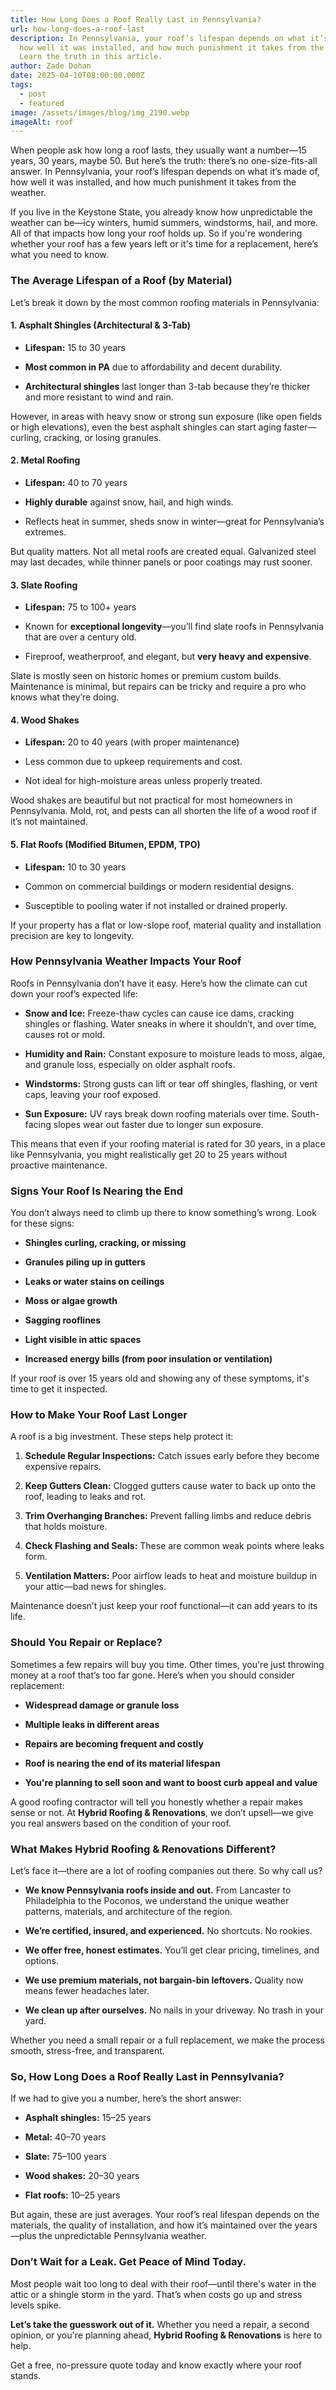 ```yaml
---
title: How Long Does a Roof Really Last in Pennsylvania?
url: how-long-does-a-roof-last
description: In Pennsylvania, your roof’s lifespan depends on what it’s made of,
  how well it was installed, and how much punishment it takes from the weather.
  Learn the truth in this article.
author: Zade Dohan
date: 2025-04-10T08:00:00.000Z
tags:
  - post
  - featured
image: /assets/images/blog/img_2190.webp
imageAlt: roof
---
```




When people ask how long a roof lasts, they usually want a number—15 years, 30 years, maybe 50. But here’s the truth: there’s no one-size-fits-all answer. In Pennsylvania, your roof’s lifespan depends on what it’s made of, how well it was installed, and how much punishment it takes from the weather.

If you live in the Keystone State, you already know how unpredictable the weather can be—icy winters, humid summers, windstorms, hail, and more. All of that impacts how long your roof holds up. So if you're wondering whether your roof has a few years left or it's time for a replacement, here’s what you need to know.





### **The Average Lifespan of a Roof (by Material)**

Let’s break it down by the most common roofing materials in Pennsylvania:

#### **1. Asphalt Shingles (Architectural & 3-Tab)**

* **Lifespan:** 15 to 30 years


* **Most common in PA** due to affordability and decent durability.


* **Architectural shingles** last longer than 3-tab because they’re thicker and more resistant to wind and rain.



However, in areas with heavy snow or strong sun exposure (like open fields or high elevations), even the best asphalt shingles can start aging faster—curling, cracking, or losing granules.

#### **2. Metal Roofing**

* **Lifespan:** 40 to 70 years


* **Highly durable** against snow, hail, and high winds.


* Reflects heat in summer, sheds snow in winter—great for Pennsylvania’s extremes.



But quality matters. Not all metal roofs are created equal. Galvanized steel may last decades, while thinner panels or poor coatings may rust sooner.

#### **3. Slate Roofing**

* **Lifespan:** 75 to 100+ years


* Known for **exceptional longevity**—you’ll find slate roofs in Pennsylvania that are over a century old.


* Fireproof, weatherproof, and elegant, but **very heavy and expensive**.



Slate is mostly seen on historic homes or premium custom builds. Maintenance is minimal, but repairs can be tricky and require a pro who knows what they’re doing.

#### **4. Wood Shakes**

* **Lifespan:** 20 to 40 years (with proper maintenance)


* Less common due to upkeep requirements and cost.


* Not ideal for high-moisture areas unless properly treated.



Wood shakes are beautiful but not practical for most homeowners in Pennsylvania. Mold, rot, and pests can all shorten the life of a wood roof if it’s not maintained.

#### **5. Flat Roofs (Modified Bitumen, EPDM, TPO)**

* **Lifespan:** 10 to 30 years


* Common on commercial buildings or modern residential designs.


* Susceptible to pooling water if not installed or drained properly.



If your property has a flat or low-slope roof, material quality and installation precision are key to longevity.





### **How Pennsylvania Weather Impacts Your Roof**

Roofs in Pennsylvania don’t have it easy. Here’s how the climate can cut down your roof’s expected life:

* **Snow and Ice:** Freeze-thaw cycles can cause ice dams, cracking shingles or flashing. Water sneaks in where it shouldn’t, and over time, causes rot or mold.


* **Humidity and Rain:** Constant exposure to moisture leads to moss, algae, and granule loss, especially on older asphalt roofs.


* **Windstorms:** Strong gusts can lift or tear off shingles, flashing, or vent caps, leaving your roof exposed.


* **Sun Exposure:** UV rays break down roofing materials over time. South-facing slopes wear out faster due to longer sun exposure.



This means that even if your roofing material is rated for 30 years, in a place like Pennsylvania, you might realistically get 20 to 25 years without proactive maintenance.





### **Signs Your Roof Is Nearing the End**

You don’t always need to climb up there to know something’s wrong. Look for these signs:

* **Shingles curling, cracking, or missing**


* **Granules piling up in gutters**


* **Leaks or water stains on ceilings**


* **Moss or algae growth**


* **Sagging rooflines**


* **Light visible in attic spaces**


* **Increased energy bills (from poor insulation or ventilation)**



If your roof is over 15 years old and showing any of these symptoms, it's time to get it inspected.





### **How to Make Your Roof Last Longer**

A roof is a big investment. These steps help protect it:

1. **Schedule Regular Inspections:** Catch issues early before they become expensive repairs.


2. **Keep Gutters Clean:** Clogged gutters cause water to back up onto the roof, leading to leaks and rot.


3. **Trim Overhanging Branches:** Prevent falling limbs and reduce debris that holds moisture.


4. **Check Flashing and Seals:** These are common weak points where leaks form.


5. **Ventilation Matters:** Poor airflow leads to heat and moisture buildup in your attic—bad news for shingles.



Maintenance doesn’t just keep your roof functional—it can add years to its life.





### **Should You Repair or Replace?**

Sometimes a few repairs will buy you time. Other times, you're just throwing money at a roof that’s too far gone. Here’s when you should consider replacement:

* **Widespread damage or granule loss**


* **Multiple leaks in different areas**


* **Repairs are becoming frequent and costly**


* **Roof is nearing the end of its material lifespan**


* **You're planning to sell soon and want to boost curb appeal and value**



A good roofing contractor will tell you honestly whether a repair makes sense or not. At **Hybrid Roofing & Renovations**, we don’t upsell—we give you real answers based on the condition of your roof.





### **What Makes Hybrid Roofing & Renovations Different?**

Let’s face it—there are a lot of roofing companies out there. So why call us?

* **We know Pennsylvania roofs inside and out.** From Lancaster to Philadelphia to the Poconos, we understand the unique weather patterns, materials, and architecture of the region.


* **We’re certified, insured, and experienced.** No shortcuts. No rookies.


* **We offer free, honest estimates.** You’ll get clear pricing, timelines, and options.


* **We use premium materials, not bargain-bin leftovers.** Quality now means fewer headaches later.


* **We clean up after ourselves.** No nails in your driveway. No trash in your yard.



Whether you need a small repair or a full replacement, we make the process smooth, stress-free, and transparent.





### **So, How Long Does a Roof Really Last in Pennsylvania?**

If we had to give you a number, here’s the short answer:

* **Asphalt shingles:** 15–25 years


* **Metal:** 40–70 years


* **Slate:** 75–100 years


* **Wood shakes:** 20–30 years


* **Flat roofs:** 10–25 years



But again, these are just averages. Your roof’s real lifespan depends on the materials, the quality of installation, and how it’s maintained over the years—plus the unpredictable Pennsylvania weather.





### **Don’t Wait for a Leak. Get Peace of Mind Today.**

Most people wait too long to deal with their roof—until there's water in the attic or a shingle storm in the yard. That’s when costs go up and stress levels spike.

**Let’s take the guesswork out of it.** Whether you need a repair, a second opinion, or you're planning ahead, **Hybrid Roofing & Renovations** is here to help.

Get a free, no-pressure quote today and know exactly where your roof stands.

